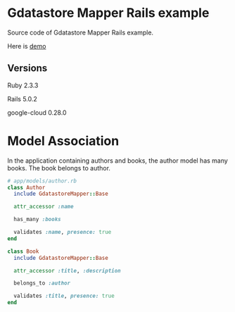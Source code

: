 # Gdatastore Mapper Rails example

Source code of Gdatastore Mapper Rails example. 

Here is [demo](https://gdatastore-mapper-sample.appspot.com/)

## Versions

Ruby 2.3.3

Rails 5.0.2

google-cloud 0.28.0

# Model Association

In the application containing authors and books, the author model has many books. The book belongs to author.


```ruby
# app/models/author.rb
class Author
  include GdatastoreMapper::Base

  attr_accessor :name

  has_many :books

  validates :name, presence: true
end
```

```ruby
class Book
  include GdatastoreMapper::Base

  attr_accessor :title, :description

  belongs_to :author

  validates :title, presence: true
end
```
